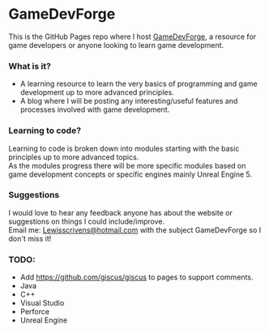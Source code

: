 # GameDevForge

This is the GitHub Pages repo where I host [GameDevForge](https://gamedevforge.net/), a resource for game developers or anyone looking to learn game development.

### What is it?

- A learning resource to learn the very basics of programming and game development up to more advanced principles.
- A blog where I will be posting any interesting/useful features and processes involved with game development.

### Learning to code?

Learning to code is broken down into modules starting with the basic principles up to more advanced topics.\
As the modules progress there will be more specific modules based on game development concepts or specific engines mainly Unreal Engine 5.

### Suggestions

I would love to hear any feedback anyone has about the website or suggestions on things I could include/improve.\
Email me: Lewisscrivens@hotmail.com with the subject GameDevForge so I don't miss it!

### TODO:

- Add https://github.com/giscus/giscus to pages to support comments.
- Java
- C++
- Visual Studio
- Perforce
- Unreal Engine